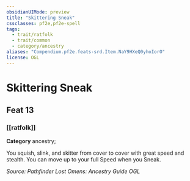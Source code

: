 ```yaml
---
obsidianUIMode: preview
title: "Skittering Sneak"
cssclasses: pf2e,pf2e-spell
tags:
  - trait/ratfolk
  - trait/common
  - category/ancestry
aliases: "Compendium.pf2e.feats-srd.Item.NaY9HXeQ0yhoIorO"
license: OGL
---
```

# Skittering Sneak
## Feat 13
### [[ratfolk]]

**Category** ancestry; 




You squish, slink, and skitter from cover to cover with great speed and stealth. You can move up to your full Speed when you Sneak.

*Source: Pathfinder Lost Omens: Ancestry Guide*
*OGL*